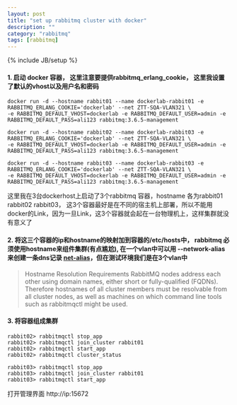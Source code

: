 ```yaml
---
layout: post
title: "set up rabbitmq cluster with docker"
description: ""
category: "rabbitmq"
tags: [rabbitmq]
---
```

{% include JB/setup %}

#### 1. 启动 docker 容器， 这里注意要提供rabbitmq_erlang_cookie， 这里我设置了默认的vhost以及用户名和密码
```
docker run -d --hostname rabbit01 --name dockerlab-rabbit01 -e RABBITMQ_ERLANG_COOKIE='dockerlab' --net ZTT-SQA-VLAN321 \
-e RABBITMQ_DEFAULT_VHOST=dockerlab -e RABBITMQ_DEFAULT_USER=admin -e RABBITMQ_DEFAULT_PASS=ali123 rabbitmq:3.6.5-management

docker run -d --hostname rabbit02 --name dockerlab-rabbit03 -e RABBITMQ_ERLANG_COOKIE='dockerlab' --net ZTT-SQA-VLAN321 \
-e RABBITMQ_DEFAULT_VHOST=dockerlab -e RABBITMQ_DEFAULT_USER=admin -e RABBITMQ_DEFAULT_PASS=ali123 rabbitmq:3.6.5-management

docker run -d --hostname rabbit03 --name dockerlab-rabbit03 -e RABBITMQ_ERLANG_COOKIE='dockerlab' --net ZTT-SQA-VLAN321 \
-e RABBITMQ_DEFAULT_VHOST=dockerlab -e RABBITMQ_DEFAULT_USER=admin -e RABBITMQ_DEFAULT_PASS=ali123 rabbitmq:3.6.5-management
```
这里我在3台dockerhost上启动了3个rabbitmq 容器，hostname 各为rabbit01 rabbit02 rabbit03， 这3个容器最好是在不同的宿主机上部署，所以不能用docker的Link，因为一旦Link，这3个容器就会起在一台物理机上，这样集群就没有意义了
#### 2. 将这三个容器的ip和hostname的映射加到容器的/etc/hosts中， rabbitmq 必须使用hostname来组件集群(有点尴尬), 在一个vlan中可以用 --network-alias来创建一条dns记录 [net-alias](https://docs.docker.com/engine/userguide/networking/work-with-networks/)，但在测试环境我们是在3个vlan中
> Hostname Resolution Requirements
RabbitMQ nodes address each other using domain names, either short or fully-qualified (FQDNs). Therefore hostnames of all cluster members must be resolvable from all cluster nodes, as well as machines on which command line tools such as rabbitmqctl might be used.

#### 3. 将容器组成集群

```
rabbit02> rabbitmqctl stop_app
rabbit02> rabbitmqctl join_cluster rabbit01
rabbit02> rabbitmqctl start_app
rabbit02> rabbitmqctl cluster_status

rabbit03> rabbitmqctl stop_app
rabbit03> rabbitmqctl join_cluster rabbit01
rabbit03> rabbitmqctl start_app
```

打开管理界面 http://ip:15672







